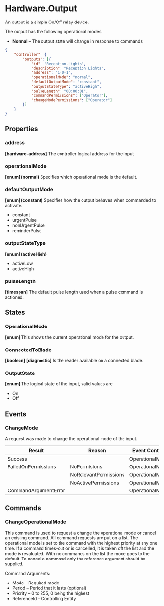 # Hardware.Output

An output is a simple On/Off relay device.

The output has the following operational modes:

- **Normal** – The output state will change in response to commands.

````json
{
    "controller": {
        "outputs": [{
            "id": "Reception-Lights",
            "description": "Reception Lights",
            "address": "1-0-1",
            "operationalMode": "normal",
            "defaultOutputMode": "constant",
            "outputStateType": "activeHigh",            
            "pulseLength": "00:00:01",
            "commandPermissions": ["Operator"],
            "changeModePermissions": ["Operator"]
        }]
    }
}
````

## Properties

### address 

**[hardware-address]** The controller logical address for the input

### operationalMode

**[enum] (normal)** Specifies which operational mode is the default.

### defaultOutputMode

**[enum] (constant)** Specifies how the output behaves when commanded to activate.

- constant
- urgentPulse
- nonUrgentPulse
- reminderPulse

### outputStateType

**[enum] (activeHigh)** 

- activeLow
- activeHigh

### pulseLength

**[timespan]** The default pulse length used when a pulse command is actioned.

## States

### OperationalMode

**[enum]** This shows the current operational mode for the output.

### ConnectedToBlade

**[boolean]** **[diagnostic]** Is the reader available on a connected blade.

### OutputState

**[enum]** The logical state of the input, valid values are

-   On
-   Off

## Events

### ChangeMode

A request was made to change the operational mode of the input.

| **Result**           | **Reason**            | **Event Content** |
|----------------------|-----------------------|-------------------|
| Success              |                       | OperationalMode   |
| FailedOnPermissions  | NoPermisions          | OperationalMode   |
|                      | NoRelevantPermissions | OperationalMode   |
|                      | NoActivePermissions   | OperationalMode   |
| CommandArgumentError |                       | OperationalMode   |

## Commands

### ChangeOperationalMode

This command is used to request a change the operational mode or cancel an
existing command. All command requests are put on a list. The operational mode
is set to the command with the highest priority at any one time. If a command
times-out or is cancelled, it is taken off the list and the mode is revaluated.
With no commands on the list the mode goes to the default. To cancel a command
only the reference argument should be supplied.

Command Arguments:

-   Mode – Required mode
-   Period – Period that it lasts (optional)
-   Priority – 0 to 255, 0 being the highest
-   ReferenceId – Controlling Entity